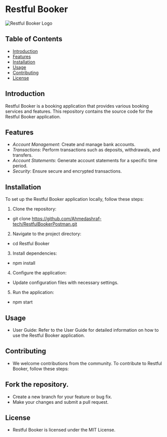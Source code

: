 # Restful Booker

![Restful Booker Logo](https://static.vecteezy.com/system/resources/thumbnails/009/020/508/small/xyz-logo-xyz-letter-xyz-letter-logo-design-initials-xyz-logo-linked-with-circle-and-uppercase-monogram-logo-xyz-typography-for-technology-business-and-real-estate-brand-vector.jpg)

## Table of Contents

- [Introduction](#introduction)
- [Features](#features)
- [Installation](#installation)
- [Usage](#usage)
- [Contributing](#contributing)
- [License](#license)

## Introduction

Restful Booker is a booking application that provides various booking services and features. This repository contains the source code for the Restful Booker application.

## Features

- *Account Management*: Create and manage bank accounts.
- *Transactions*: Perform transactions such as deposits, withdrawals, and transfers.
- *Account Statements*: Generate account statements for a specific time period.
- *Security*: Ensure secure and encrypted transactions.

## Installation

To set up the Restful Booker application locally, follow these steps:

1. Clone the repository:
*   git clone https://github.com/Ahmedashraf-tech/RestfulBookerPostman.git
2. Navigate to the project directory:
*   cd Restful Booker
3. Install dependencies:
*   npm install
4. Configure the application:

* Update configuration files with necessary settings.
5. Run the application:
*   npm start

## Usage
* User Guide: Refer to the User Guide for detailed information on how to use the Restful Booker application.

## Contributing
* We welcome contributions from the community. To contribute to Restful Booker, follow these steps:

## Fork the repository.
* Create a new branch for your feature or bug fix.
* Make your changes and submit a pull request.

## License
* Restful Booker is licensed under the MIT License.